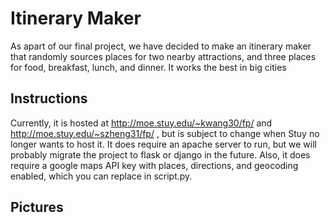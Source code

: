 # Itinerary Maker
As apart of our final project, we have decided to make an itinerary maker that randomly sources places for two nearby attractions, and three places for food, breakfast, lunch, and dinner. It works the best in big cities

## Instructions
Currently, it is hosted at http://moe.stuy.edu/~kwang30/fp/ and http://moe.stuy.edu/~szheng31/fp/ , but is subject to change when Stuy no longer wants to host it. It does require an apache server to run, but we will probably migrate the project to flask or django in the future. Also, it does require a google maps API key with places, directions, and geocoding enabled, which you can replace in script.py.

## Pictures
